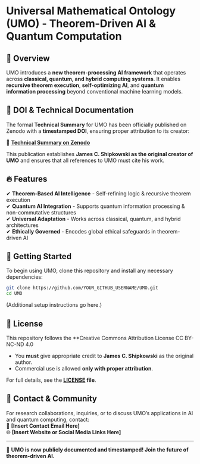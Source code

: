 # Universal Mathematical Ontology (UMO) - Theorem-Driven AI & Quantum Computation

## 🚀 Overview
UMO introduces a **new theorem-processing AI framework** that operates across **classical, quantum, and hybrid computing systems**. It enables **recursive theorem execution**, **self-optimizing AI**, and **quantum information processing** beyond conventional machine learning models.

## 📌 DOI & Technical Documentation
The formal **Technical Summary** for UMO has been officially published on Zenodo with a **timestamped DOI**, ensuring proper attribution to its creator:

🔗 **[Technical Summary on Zenodo](INSERT_DOI_LINK_HERE)**  

This publication establishes **James C. Shipkowski as the original creator of UMO** and ensures that all references to UMO must cite his work.

## 🔥 Features
✔ **Theorem-Based AI Intelligence** - Self-refining logic & recursive theorem execution  
✔ **Quantum AI Integration** - Supports quantum information processing & non-commutative structures  
✔ **Universal Adaptation** - Works across classical, quantum, and hybrid architectures  
✔ **Ethically Governed** - Encodes global ethical safeguards in theorem-driven AI  

## 🔧 Getting Started
To begin using UMO, clone this repository and install any necessary dependencies:

```sh
git clone https://github.com/YOUR_GITHUB_USERNAME/UMO.git
cd UMO
```
(Additional setup instructions go here.)

## 📜 License
This repository follows the **Creative Commons Attribution License  CC BY-NC-ND 4.0
- You **must** give appropriate credit to **James C. Shipkowski** as the original author.    
- Commercial use is allowed **only with proper attribution**.  

For full details, see the **[LICENSE](LICENSE) file**.

## 📢 Contact & Community
For research collaborations, inquiries, or to discuss UMO’s applications in AI and quantum computing, contact:  
📧 **[Insert Contact Email Here]**  
🌐 **[Insert Website or Social Media Links Here]**

---

🚀 **UMO is now publicly documented and timestamped! Join the future of theorem-driven AI.**  
